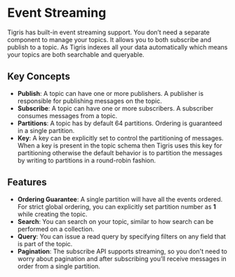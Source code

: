 # Event Streaming

Tigris has built-in event streaming support. You don’t need a separate component to manage your topics.
It allows you to both subscribe and publish to a topic. As Tigris indexes all your data automatically which means your topics
are both searchable and queryable.

## Key Concepts

- <b>Publish</b>: A topic can have one or more publishers. A publisher is responsible for publishing messages on the topic.
- <b>Subscribe</b>: A topic can have one or more subscribers. A subscriber consumes messages from a topic.
- <b>Partitions</b>: A topic has by default 64 partitions. Ordering is guaranteed in a single partition.
- <b>Key</b>: A key can be explicitly set to control the partitioning of messages. When a key is present in the topic
  schema then Tigris uses this key for partitioning otherwise the default behavior is to partition the messages by
  writing to partitions in a round-robin fashion.

## Features

- <b>Ordering Guarantee</b>: A single partition will have all the events ordered. For strict global ordering, you can
  explicitly set partition number as <b>1</b> while creating the topic.
- <b>Search</b>: You can search on your topic, similar to how search can be performed on a collection.
- <b>Query</b>: You can issue a read query by specifying filters on any field that is part of the topic.
- <b>Pagination</b>: The subscribe API supports streaming, so you don't need to worry about pagination and after
  subscribing you’ll receive messages in order from a single partition.
